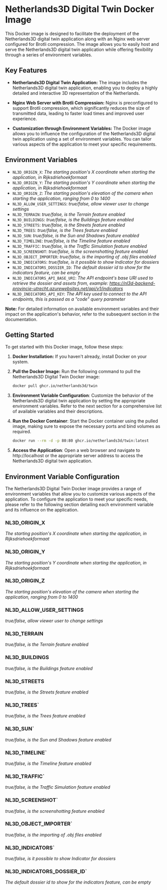 # Netherlands3D Digital Twin Docker Image

This Docker image is designed to facilitate the deployment of the Netherlands3D digital twin application along with an
Nginx web server configured for Brotli compression. The image allows you to easily host and serve the Netherlands3D
digital twin application while offering flexibility through a series of environment variables.

## Key Features

- **Netherlands3D Digital Twin Application:** The image includes the Netherlands3D digital twin application, enabling
  you to deploy a highly detailed and interactive 3D representation of the Netherlands.

- **Nginx Web Server with Brotli Compression:** Nginx is preconfigured to support Brotli compression, which
  significantly reduces the size of transmitted data, leading to faster load times and improved user experience.

- **Customization through Environment Variables:** The Docker image allows you to influence the configuration of the
  Netherlands3D digital twin application using a set of environment variables. You can tailor various aspects of the
  application to meet your specific requirements.

## Environment Variables

- `NL3D_ORIGIN_X`: *The starting position's X coordinate when starting the application, in Rijksdriehoekformaat*
- `NL3D_ORIGIN_Y`: *The starting position's Y coordinate when starting the application, in Rijksdriehoekformaat*
- `NL3D_ORIGIN_Z`: *The starting position's elevation of the camera when starting the application, ranging from 0 to 1400*
- `NL3D_ALLOW_USER_SETTINGS`: *true/false, allow viewer user to change settings*
- `NL3D_TERRAIN`: *true/false, is the Terrain feature enabled*
- `NL3D_BUILDINGS`: *true/false, is the Buildings feature enabled*
- `NL3D_STREETS`: *true/false, is the Streets feature enabled*
- `NL3D_TREES`: *true/false, is the Trees feature enabled*
- `NL3D_SUN`: *true/false, is the Sun and Shadows feature enabled*
- `NL3D_TIMELINE`: *true/false, is the Timeline feature enabled*
- `NL3D_TRAFFIC`: *true/false, is the Traffic Simulation feature enabled*
- `NL3D_SCREENSHOT`: *true/false, is the screenshotting feature enabled*
- `NL3D_OBJECT_IMPORTER`: *true/false, is the importing of .obj files enabled*
- `NL3D_INDICATORS`: *true/false, is it possible to show Indicator for dossiers*
- `NL3D_INDICATORS_DOSSIER_ID`: *The default dossier id to show for the indicators feature, can be empty*
- `NL3D_INDICATORS_API_BASE_URI`: *The API endpoint's base URI used to retrieve the dossier and assets from, example: https://nl3d-backend-provincie-utrecht.azurewebsites.net/api/v1/indicators*
- `NL3D_INDICATORS_API_KEY`: *The API key used to connect to the API endpoints, this is passed as a "code" query parameter*

**Note:** For detailed information on available environment variables and their impact on the application's behavior,
refer to the subsequent section in the documentation.

## Getting Started

To get started with this Docker image, follow these steps:

1. **Docker Installation:** If you haven't already, install Docker on your system.

2. **Pull the Docker Image:** Run the following command to pull the Netherlands3D Digital Twin Docker image:

   ```bash
   docker pull ghcr.io/netherlands3d/twin
   ```

3. **Environment Variable Configuration**: Customize the behavior of the Netherlands3D digital twin application by
   setting the appropriate environment variables. Refer to the next section for a comprehensive list of available
   variables and their descriptions.

4. **Run the Docker Container**: Start the Docker container using the pulled image, making sure to expose the necessary
   ports and bind volumes as required.

   ```bash
   docker run --rm -d -p 80:80 ghcr.io/netherlands3d/twin:latest
   ```

5. **Access the Application**: Open a web browser and navigate to http://localhost or the appropriate server address to
   access the Netherlands3D digital twin application.

## Environment Variable Configuration

The Netherlands3D Digital Twin Docker image provides a range of environment variables that allow you to customize
various aspects of the application. To configure the application to meet your specific needs, please refer to the
following section detailing each environment variable and its influence on the application.

### NL3D_ORIGIN_X

*The starting position's X coordinate when starting the application, in Rijksdriehoekformaat*

### NL3D_ORIGIN_Y

*The starting position's Y coordinate when starting the application, in Rijksdriehoekformaat*

### NL3D_ORIGIN_Z

*The starting position's elevation of the camera when starting the application, ranging from 0 to 1400*

### NL3D_ALLOW_USER_SETTINGS

*true/false, allow viewer user to change settings*

### NL3D_TERRAIN

*true/false, is the Terrain feature enabled*

### NL3D_BUILDINGS

*true/false, is the Buildings feature enabled*

### NL3D_STREETS

*true/false, is the Streets feature enabled*

### NL3D_TREES`

*true/false, is the Trees feature enabled*

### NL3D_SUN`

*true/false, is the Sun and Shadows feature enabled*

### NL3D_TIMELINE`

*true/false, is the Timeline feature enabled*

### NL3D_TRAFFIC`

*true/false, is the Traffic Simulation feature enabled*

### NL3D_SCREENSHOT`

*true/false, is the screenshotting feature enabled*

### NL3D_OBJECT_IMPORTER`

*true/false, is the importing of .obj files enabled*

### NL3D_INDICATORS`

*true/false, is it possible to show Indicator for dossiers*

### NL3D_INDICATORS_DOSSIER_ID`

*The default dossier id to show for the indicators feature, can be empty*
